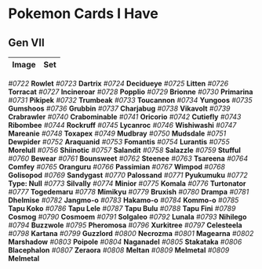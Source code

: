 # Pokemon Cards I Have
## Gen VII
Image|Set
:-:|:-:
*#0722* **Rowlet**
*#0723* **Dartrix**
*#0724* **Decidueye**
*#0725* **Litten**
*#0726* **Torracat**
*#0727* **Incineroar**
*#0728* **Popplio**
*#0729* **Brionne**
*#0730* **Primarina**
*#0731* **Pikipek**
*#0732* **Trumbeak**
*#0733* **Toucannon**
*#0734* **Yungoos**
*#0735* **Gumshoos**
*#0736* **Grubbin**
*#0737* **Charjabug**
*#0738* **Vikavolt**
*#0739* **Crabrawler**
*#0740* **Crabominable**
*#0741* **Oricorio**
*#0742* **Cutiefly**
*#0743* **Ribombee**
*#0744* **Rockruff**
*#0745* **Lycanroc**
*#0746* **Wishiwashi**
*#0747* **Mareanie**
*#0748* **Toxapex**
*#0749* **Mudbray**
*#0750* **Mudsdale**
*#0751* **Dewpider**
*#0752* **Araquanid**
*#0753* **Fomantis**
*#0754* **Lurantis**
*#0755* **Morelull**
*#0756* **Shiinotic**
*#0757* **Salandit**
*#0758* **Salazzle**
*#0759* **Stufful**
*#0760* **Bewear**
*#0761* **Bounsweet**
*#0762* **Steenee**
*#0763* **Tsareena**
*#0764* **Comfey**
*#0765* **Oranguru**
*#0766* **Passimian**
*#0767* **Wimpod**
*#0768* **Golisopod**
*#0769* **Sandygast**
*#0770* **Palossand**
*#0771* **Pyukumuku**
*#0772* **Type: Null**
*#0773* **Silvally**
*#0774* **Minior**
*#0775* **Komala**
*#0776* **Turtonator**
*#0777* **Togedemaru**
*#0778* **Mimikyu**
*#0779* **Bruxish**
*#0780* **Drampa**
*#0781* **Dhelmise**
*#0782* **Jangmo-o**
*#0783* **Hakamo-o**
*#0784* **Kommo-o**
*#0785* **Tapu Koko**
*#0786* **Tapu Lele**
*#0787* **Tapu Bulu**
*#0788* **Tapu Fini**
*#0789* **Cosmog**
*#0790* **Cosmoem**
*#0791* **Solgaleo**
*#0792* **Lunala**
*#0793* **Nihilego**
*#0794* **Buzzwole**
*#0795* **Pheromosa**
*#0796* **Xurkitree**
*#0797* **Celesteela**
*#0798* **Kartana**
*#0799* **Guzzlord**
*#0800* **Necrozma**
*#0801* **Magearna**
*#0802* **Marshadow**
*#0803* **Poipole**
*#0804* **Naganadel**
*#0805* **Stakataka**
*#0806* **Blacephalon**
*#0807* **Zeraora**
*#0808* **Meltan**
*#0809* **Melmetal**
*#0809* **Melmetal**